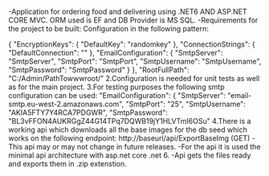-Application for ordering food and delivering using .NET6 AND ASP.NET CORE MVC. ORM used is EF and DB Provider is MS SQL.
-Requirements for the project to be built:
Configuration in the following pattern:

{
  "EncryptionKeys": {
    "DefaultKey": "randomkey"
  },
  "ConnectionStrings": {
    "DefaultConnection": "<yourConnectionString>"
  },
  "EmailConfiguration": {
    "SmtpServer": "SmtpServer",
    "SmtpPort": "SmtpPort",
    "SmtpUsername": "SmtpUsername",
    "SmtpPassword": "SmtpPassword"
  }
},
"RootFullPath": "C:/Admin/PathTowwwroot/"
2.Configuration is needed for unit tests as well as for the main project.
3.For testing purposes the following smtp configuration can be used:
"EmailConfiguration": {
  "SmtpServer": "email-smtp.eu-west-2.amazonaws.com",
  "SmtpPort": "25",
  "SmtpUsername": "AKIA5FTY7Y4RCA7PDGWR",
  "SmtpPassword": "BL3vFFON4AUKRGgZ44G14TPq7DQWB19jY1HLVTmI6OSu"
4.There is a working api which downloads all the base images for the db seed which works on the following endpoint:
http://baseurl/api/ExportBaseImg (GET)
-This api may or may not change in future releases.
-For the api it is used the minimal api architecture with asp.net core .net 6.
-Api gets the files ready and exports them in .zip extenstion.
